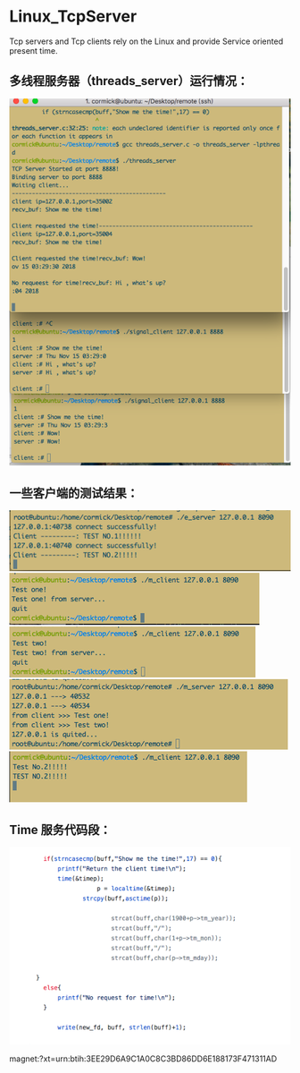 # Linux_TcpServer
Tcp servers and Tcp clients rely on the Linux and provide Service oriented present time.
## 多线程服务器（threads_server）运行情况：

![image](https://github.com/CormickKneey/Linux_TcpServer/blob/master/images/1.png)

## 一些客户端的测试结果：

![image](https://github.com/CormickKneey/Linux_TcpServer/blob/master/images/2.png)
![image](https://github.com/CormickKneey/Linux_TcpServer/blob/master/images/3.png)
![image](https://github.com/CormickKneey/Linux_TcpServer/blob/master/images/4.png)
![image](https://github.com/CormickKneey/Linux_TcpServer/blob/master/images/5.png)
![image](https://github.com/CormickKneey/Linux_TcpServer/blob/master/images/6.png)


## Time 服务代码段：

![image](https://github.com/CormickKneey/Linux_TcpServer/blob/master/images/9.png)

magnet:?xt=urn:btih:3EE29D6A9C1A0C8C3BD86DD6E188173F471311AD
